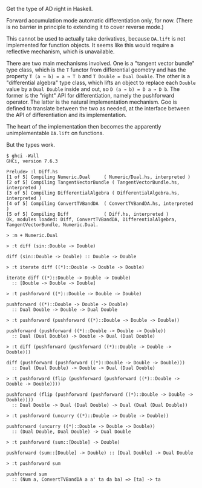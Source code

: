 Get the type of AD right in Haskell.

Forward accumulation mode automatic differentiation only, for now.
(There is no barrier in principle to extending it to cover reverse
mode.)

This cannot be used to actually take derivatives, because
````DA.lift```` is not implemented for function objects.  It seems
like this would require a reflective mechanism, which is unavailable.

There are two main mechanisms involved.  One is a "tangent vector
bundle" type class, which is the ````T```` functor from differential
geometry and has the property ````T (a → b) = a → T b```` and ````T
Double = Dual Double````.  The other is a "differential algebra" type
class, which lifts an object to replace each ````Double```` value by a
````Dual Double```` inside and out, so ````D (a → b) = D a → D b````.
The former is the "right" API for differentiation, namely the
pushforward operator.  The latter is the natural implementation
mechanism.  Goo is defined to translate between the two as needed, at
the interface between the API of differentiation and its
implementation.

The heart of the implementation then becomes the apparently
unimplementable ````DA.lift```` on functions.

But the types work.

```
$ ghci -Wall
GHCi, version 7.6.3

Prelude> :l Diff.hs
[1 of 5] Compiling Numeric.Dual     ( Numeric/Dual.hs, interpreted )
[2 of 5] Compiling TangentVectorBundle ( TangentVectorBundle.hs, interpreted )
[3 of 5] Compiling DifferentialAlgebra ( DifferentialAlgebra.hs, interpreted )
[4 of 5] Compiling ConvertTVBandDA  ( ConvertTVBandDA.hs, interpreted )
[5 of 5] Compiling Diff             ( Diff.hs, interpreted )
Ok, modules loaded: Diff, ConvertTVBandDA, DifferentialAlgebra, TangentVectorBundle, Numeric.Dual.

> :m + Numeric.Dual 

> :t diff (sin::Double -> Double)

diff (sin::Double -> Double) :: Double -> Double

> :t iterate diff ((*)::Double -> Double -> Double)

iterate diff ((*)::Double -> Double -> Double)
  :: [Double -> Double -> Double]

> :t pushforward ((*)::Double -> Double -> Double)

pushforward ((*)::Double -> Double -> Double)
  :: Dual Double -> Double -> Dual Double

> :t pushforward (pushforward ((*)::Double -> Double -> Double))

pushforward (pushforward ((*)::Double -> Double -> Double))
  :: Dual (Dual Double) -> Double -> Dual (Dual Double)

> :t diff (pushforward (pushforward ((*)::Double -> Double -> Double)))

diff (pushforward (pushforward ((*)::Double -> Double -> Double)))
  :: Dual (Dual Double) -> Double -> Dual (Dual Double)

> :t pushforward (flip (pushforward (pushforward ((*)::Double -> Double -> Double))))

pushforward (flip (pushforward (pushforward ((*)::Double -> Double -> Double))))
  :: Dual Double -> Dual (Dual Double) -> Dual (Dual (Dual Double))

> :t pushforward (uncurry ((*)::Double -> Double -> Double))

pushforward (uncurry ((*)::Double -> Double -> Double))
  :: (Dual Double, Dual Double) -> Dual Double

> :t pushforward (sum::[Double] -> Double)

pushforward (sum::[Double] -> Double) :: [Dual Double] -> Dual Double

> :t pushforward sum

pushforward sum
  :: (Num a, ConvertTVBandDA a a' ta da ba) => [ta] -> ta
````
